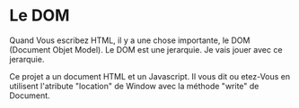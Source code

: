 # Le DOM
<p>
  Quand Vous escribez HTML, il y a une chose importante, le DOM (Document Objet Model). Le DOM est une jerarquie. Je vais jouer avec ce jerarquie.
</p>
<p>
  Ce projet a un document HTML et un Javascript. Il vous dit ou etez-Vous en utilisent l'atribute "location" de Window avec la méthode "write" de Document. 
</p>
